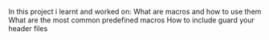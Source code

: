 In this project i learnt and worked on:
What are macros and how to use them
What are the most common predefined macros
How to include guard your header files
